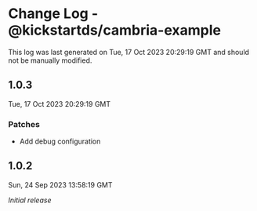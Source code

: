 # Change Log - @kickstartds/cambria-example

This log was last generated on Tue, 17 Oct 2023 20:29:19 GMT and should not be manually modified.

## 1.0.3
Tue, 17 Oct 2023 20:29:19 GMT

### Patches

- Add debug configuration

## 1.0.2
Sun, 24 Sep 2023 13:58:19 GMT

_Initial release_


